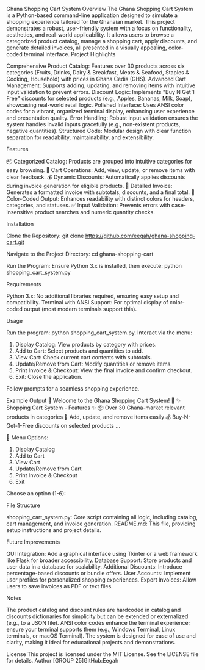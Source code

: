 Ghana Shopping Cart System
Overview
The Ghana Shopping Cart System is a Python-based command-line application designed to simulate a shopping experience tailored for the Ghanaian market. This project demonstrates a robust, user-friendly system with a focus on functionality, aesthetics, and real-world applicability. It allows users to browse a categorized product catalog, manage a shopping cart, apply discounts, and generate detailed invoices, all presented in a visually appealing, color-coded terminal interface.
Project Highlights

Comprehensive Product Catalog: Features over 30 products across six categories (Fruits, Drinks, Dairy & Breakfast, Meats & Seafood, Staples & Cooking, Household) with prices in Ghana Cedis (GHS).
Advanced Cart Management: Supports adding, updating, and removing items with intuitive input validation to prevent errors.
Discount Logic: Implements "Buy N Get 1 Free" discounts for selected products (e.g., Apples, Bananas, Milk, Soap), showcasing real-world retail logic.
Polished Interface: Uses ANSI color codes for a vibrant, organized terminal display, enhancing user experience and presentation quality.
Error Handling: Robust input validation ensures the system handles invalid inputs gracefully (e.g., non-existent products, negative quantities).
Structured Code: Modular design with clear function separation for readability, maintainability, and extensibility.

Features

📦 Categorized Catalog: Products are grouped into intuitive categories for easy browsing.
🛒 Cart Operations: Add, view, update, or remove items with clear feedback.
💰 Dynamic Discounts: Automatically applies discounts during invoice generation for eligible products.
📃 Detailed Invoice: Generates a formatted invoice with subtotals, discounts, and a final total.
🎨 Color-Coded Output: Enhances readability with distinct colors for headers, categories, and statuses.
✅ Input Validation: Prevents errors with case-insensitive product searches and numeric quantity checks.

Installation

Clone the Repository:
git clone https://github.com/eegah/ghana-shopping-cart.git


Navigate to the Project Directory:
cd ghana-shopping-cart


Run the Program: Ensure Python 3.x is installed, then execute:
python shopping_cart_system.py



Requirements

Python 3.x: No additional libraries required, ensuring easy setup and compatibility.
Terminal with ANSI Support: For optimal display of color-coded output (most modern terminals support this).

Usage

Run the program: python shopping_cart_system.py.
Interact via the menu:
1) Display Catalog: View products by category with prices.
2) Add to Cart: Select products and quantities to add.
3) View Cart: Check current cart contents with subtotals.
4) Update/Remove from Cart: Modify quantities or remove items.
5) Print Invoice & Checkout: View the final invoice and confirm checkout.
6) Exit: Close the application.


Follow prompts for a seamless shopping experience.

Example Output
🌟 Welcome to the Ghana Shopping Cart System! 🌟
✨ Shopping Cart System - Features ✨
📦 Over 30 Ghana-market relevant products in categories
🛒 Add, update, and remove items easily
💰 Buy-N-Get-1-Free discounts on selected products
...

📌 Menu Options:
1) Display Catalog
2) Add to Cart
3) View Cart
4) Update/Remove from Cart
5) Print Invoice & Checkout
6) Exit

Choose an option (1-6):

File Structure

shopping_cart_system.py: Core script containing all logic, including catalog, cart management, and invoice generation.
README.md: This file, providing setup instructions and project details.

Future Improvements

GUI Integration: Add a graphical interface using Tkinter or a web framework like Flask for broader accessibility.
Database Support: Store products and user data in a database for scalability.
Additional Discounts: Introduce percentage-based discounts or bundle offers.
User Accounts: Implement user profiles for personalized shopping experiences.
Export Invoices: Allow users to save invoices as PDF or text files.

Notes

The product catalog and discount rules are hardcoded in catalog and discounts dictionaries for simplicity but can be extended or externalized (e.g., to a JSON file).
ANSI color codes enhance the terminal experience; ensure your terminal supports them (e.g., Windows Terminal, Linux terminals, or macOS Terminal).
The system is designed for ease of use and clarity, making it ideal for educational projects and demonstrations.

License
This project is licensed under the MIT License. See the LICENSE file for details.
Author
[GROUP 25]GitHub:Eegah
